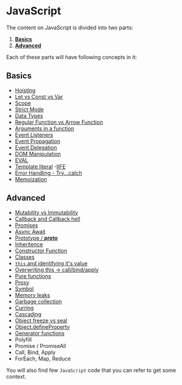 # JavaScript

The content on JavaScript is divided into two parts:

1. [**Basics**](https://github.com/ishwarrimal/frontend-interview-preps/tree/main/JavaScript/JavaScript%20Basics)
2. [**Advanced**](https://github.com/ishwarrimal/frontend-interview-preps/tree/main/JavaScript/JavaScript%20Advanced)

Each of these parts will have following concepts in it:

## Basics

- [Hoisting](https://github.com/ishwarrimal/frontend-interview-preps/tree/main/JavaScript/JavaScript%20Basics#hoisting)
- [Let vs Const vs Var](https://github.com/ishwarrimal/frontend-interview-preps/tree/main/JavaScript/JavaScript%20Basics#let-vs-const-vs-var)
- [Scope](https://github.com/ishwarrimal/frontend-interview-preps/tree/main/JavaScript/JavaScript%20Basics#scope)
- [Strict Mode](https://github.com/ishwarrimal/frontend-interview-preps/tree/main/JavaScript/JavaScript%20Basics#strict-mode)
- [Data Types](https://github.com/ishwarrimal/frontend-interview-preps/tree/main/JavaScript/JavaScript%20Basics#data-types)
- [Regular Function vs Arrow Function](https://github.com/ishwarrimal/frontend-interview-preps/tree/main/JavaScript/JavaScript%20Basics#regular-function-vs-arrow-functions)
- [Arguments in a function](https://github.com/ishwarrimal/frontend-interview-preps/tree/main/JavaScript/JavaScript%20Basics#arguments-in-a-function)
- [Event Listeners](https://github.com/ishwarrimal/frontend-interview-preps/tree/main/JavaScript/JavaScript%20Basics#event-listeners)
- [Event Propagation](https://github.com/ishwarrimal/frontend-interview-preps/tree/main/JavaScript/JavaScript%20Basics#event-propagation)
- [Event Delegation](https://github.com/ishwarrimal/frontend-interview-preps/tree/main/JavaScript/JavaScript%20Basics#event-delegation)
- [DOM Manipulation](https://github.com/ishwarrimal/frontend-interview-preps/tree/main/JavaScript/JavaScript%20Basics#dom-manipulation)
- [EVAL](https://github.com/ishwarrimal/frontend-interview-preps/tree/main/JavaScript/JavaScript%20Basics#eval)
- [Template literal](https://github.com/ishwarrimal/frontend-interview-preps/tree/main/JavaScript/JavaScript%20Basics#template-literal) -[IIFE](https://github.com/ishwarrimal/frontend-interview-preps/tree/main/JavaScript/JavaScript%20Basics#iife)
- [Error Handling - Try...catch](https://github.com/ishwarrimal/frontend-interview-preps/tree/main/JavaScript/JavaScript%20Basics#error-handling---try-catch)
- [Memoization](https://github.com/ishwarrimal/frontend-interview-preps/tree/main/JavaScript/JavaScript%20Basics#memoization)

## **Advanced**

- [Mutability vs Immutability](https://github.com/ishwarrimal/frontend-interview-preps/tree/main/JavaScript/JavaScript%20Basics#memoization)
- [Callback and Callback hell](https://github.com/ishwarrimal/frontend-interview-preps/blob/main/JavaScript/JavaScript%20Advanced/readme.md#callback-and-callback-hell)
- [Promises](https://github.com/ishwarrimal/frontend-interview-preps/blob/main/JavaScript/JavaScript%20Advanced/readme.md#promise)
- [Async Await](https://github.com/ishwarrimal/frontend-interview-preps/blob/main/JavaScript/JavaScript%20Advanced/readme.md#async-await)
- [Prototype / **proto**](https://github.com/ishwarrimal/frontend-interview-preps/blob/main/JavaScript/JavaScript%20Advanced/readme.md#prototype)
- [Inheritence](https://github.com/ishwarrimal/frontend-interview-preps/blob/main/JavaScript/JavaScript%20Advanced/readme.md#inheritance)
- [Constructor Function](https://github.com/ishwarrimal/frontend-interview-preps/blob/main/JavaScript/JavaScript%20Advanced/readme.md#constuctor-function)
- [Classes](https://github.com/ishwarrimal/frontend-interview-preps/blob/main/JavaScript/JavaScript%20Advanced/readme.md#class)
- [`this` and identifying it's value](https://github.com/ishwarrimal/frontend-interview-preps/blob/main/JavaScript/JavaScript%20Advanced/readme.md#this)
- [Overwriting this -> call/bind/apply](https://github.com/ishwarrimal/frontend-interview-preps/blob/main/JavaScript/JavaScript%20Advanced/readme.md#this)
- [Pure functions](https://github.com/ishwarrimal/frontend-interview-preps/blob/main/JavaScript/JavaScript%20Advanced/readme.md#pure-functions)
- [Proxy](https://github.com/ishwarrimal/frontend-interview-preps/blob/main/JavaScript/JavaScript%20Advanced/readme.md#proxy)
- [Symbol](https://github.com/ishwarrimal/frontend-interview-preps/blob/main/JavaScript/JavaScript%20Advanced/readme.md#symbol)
- [Memory leaks](https://github.com/ishwarrimal/frontend-interview-preps/blob/main/JavaScript/JavaScript%20Advanced/readme.md#memory-leaks)
- [Garbage collection](https://github.com/ishwarrimal/frontend-interview-preps/blob/main/JavaScript/JavaScript%20Advanced/readme.md#garbage-collection)
- [Curring](https://github.com/ishwarrimal/frontend-interview-preps/tree/main/JavaScript/JavaScript%20Advanced#currying)
- [Cascading](https://github.com/ishwarrimal/frontend-interview-preps/tree/main/JavaScript/JavaScript%20Advanced#cascading)
- [Object freeze vs seal](https://github.com/ishwarrimal/frontend-interview-preps/tree/main/JavaScript/JavaScript%20Advanced#object-freeze-vs-seal)
- [Object.defineProperty](https://github.com/ishwarrimal/frontend-interview-preps/tree/main/JavaScript/JavaScript%20Advanced#objectdefineproperty)
- [Generator functions](https://github.com/ishwarrimal/frontend-interview-preps/tree/main/JavaScript/JavaScript%20Advanced#generator-functions)
- Polyfill
- Promise / PromiseAll
- Call, Bind, Apply
- ForEach, Map, Reduce

You will also find few `JavaScript` code that you can refer to get some context.
